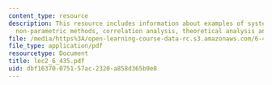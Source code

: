 ```yaml
---
content_type: resource
description: This resource includes information about examples of system identification,
  non-parametric methods, correlation analysis, theoretical analysis and comments.
file: /media/https%3A/open-learning-course-data-rc.s3.amazonaws.com/6-435-system-identification-spring-2005/dbf16370075157ac2320a858d365b9e8_lec2_6_435.pdf
file_type: application/pdf
resourcetype: Document
title: lec2_6_435.pdf
uid: dbf16370-0751-57ac-2320-a858d365b9e8
---
```

